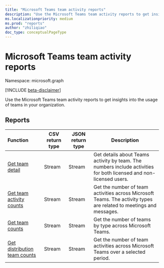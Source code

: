 ```yaml
---
title: "Microsoft Teams team activity reports"
description: "Use the Microsoft Teams team activity reports to get insights into the usage of teams in your organization."
ms.localizationpriority: medium
ms.prod: "reports"
author: "zhiliqiao"
doc_type: conceptualPageType
---
```


# Microsoft Teams team activity reports

Namespace: microsoft.graph

[!INCLUDE [beta-disclaimer](../../includes/beta-disclaimer.md)]

Use the Microsoft Teams team activity reports to get insights into the usage of teams in your organization.

## Reports

| Function | CSV return type | JSON return type | Description |
| :--------------------------------------- | --------------- | ---------------------------------------- | ---------------------------------------- |
| [Get team detail](../api/reportroot-getteamsteamactivitydetail.md) | Stream | Stream | Get details about Teams activity by team. The numbers include activities for both licensed and non-licensed users. |
| [Get team activity counts](../api/reportroot-getteamsteamactivitycounts.md) | Stream | Stream | Get the number of team activities across Microsoft Teams. The activity types are related to meetings and messages. |
| [Get team counts](../api/reportroot-getteamsteamcounts.md) | Stream | Stream | Get the number of teams by type across Microsoft Teams. |
| [Get distribution team counts](../api/reportroot-getteamsteamactivitydistributioncounts.md) | Stream | Stream | Get the number of team activities across Microsoft Teams over a selected period. |


